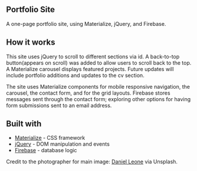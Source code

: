 ## Portfolio Site
A one-page portfolio site, using Materialize, jQuery, and Firebase.

## How it works
This site uses jQuery to scroll to different sections via id. A back-to-top button(appears on scroll) was added to allow users to scroll back to the top. A Materialize carousel displays featured projects. Future updates will include portfolio additions and updates to the cv section.

The site uses Materialize components for mobile responsive navigation, the carousel, the contact form, and for the grid layouts. Firebase stores messages sent through the contact form; exploring other options for having form submissions sent to an email address.

## Built with
* [Materialize](https://materializecss.com/) - CSS framework
* [jQuery](https://jquery.com/) - DOM manipulation and events
* [Firebase](https://firebase.google.com/) - database logic

Credit to the photographer for main image: [Daniel Leone](https://unsplash.com/@danielleone) via Unsplash.